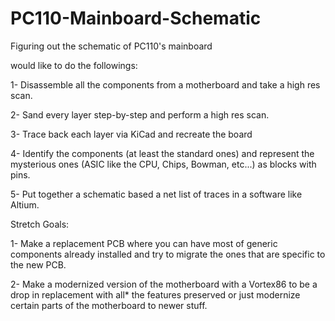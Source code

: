 # PC110-Mainboard-Schematic
Figuring out the schematic of PC110's mainboard

would like to do the followings:

1- Disassemble all the components from a motherboard and take a high res scan.

2- Sand every layer step-by-step and perform a high res scan.

3- Trace back each layer via KiCad and recreate the board

4- Identify the components (at least the standard ones) and represent the mysterious ones (ASIC like the CPU, Chips, Bowman, etc...) as blocks with pins.

5- Put together a schematic based a net list of traces in a software like Altium.

Stretch Goals:

1- Make a replacement PCB where you can have most of generic components already installed and try to migrate the ones that are specific to the new PCB.

2- Make a modernized version of the motherboard with a Vortex86 to be a drop in replacement with all* the features preserved or just modernize certain parts of the motherboard to newer stuff.
